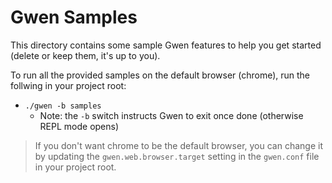 Gwen Samples
============

This directory contains some sample Gwen features to help you get started (delete or keep them, it's up to you).

To run all the provided samples on the default browser (chrome), run the follwing in your project root:
- `./gwen -b samples`
  - Note: the `-b` switch instructs Gwen to exit once done (otherwise REPL mode opens)

> If you don't want chrome to be the default browser, you can change it by updating the `gwen.web.browser.target` setting in the `gwen.conf` file in your project root.
